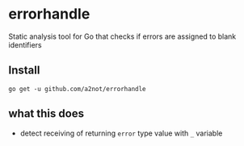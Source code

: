 # errorhandle

Static analysis tool for Go that checks if errors are assigned to blank identifiers

## Install
```
go get -u github.com/a2not/errorhandle
```

## what this does

* detect receiving of returning `error` type value with `_` variable

